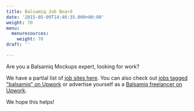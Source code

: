 ```yaml
---
title: Balsamiq Job Board
date: '2015-05-09T14:46:35.000+00:00'
weight: 70
menu:
  menuresources:
    weight: 70
draft: ''

---
```


Are you a Balsamiq Mockups expert, looking for work?

We have a partial list of [job sites here](/resources/lookingforhelp/). You can also check out [jobs tagged "balsamiq" on Upwork](https://www.upwork.com/o/jobs/browse/?q=balsamiq) or advertise yourself as a [Balsamiq freelancer on Upwork](https://www.upwork.com/hire/balsamiq-freelancers/). 

We hope this helps!
